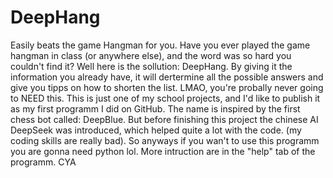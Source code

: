 # DeepHang
Easily beats the game Hangman for you.
Have you ever played the game hangman in class (or anywhere else), and the word was so hard you couldn't find it? Well here is the sollution: DeepHang. By giving it the information you already have, it will dertermine all the possible answers and give you tipps on how to shorten the list.
LMAO, you're probally never going to NEED this. This is just one of my school projects, and I'd like to publish it as my first programm I did on GitHub. The name is inspired by the first chess bot called: DeepBlue. But before finishing this project the chinese AI DeepSeek was introduced, which helped quite a lot with the code. (my coding skills are really bad). So anyways if you wan't to use this programm you are gonna need python lol. More intruction are in the "help" tab of the programm. CYA 
